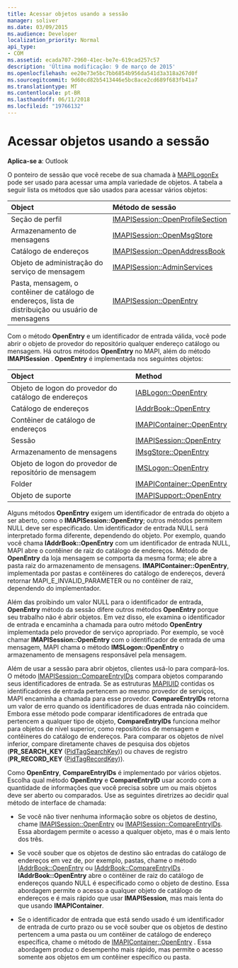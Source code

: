 ```yaml
---
title: Acessar objetos usando a sessão
manager: soliver
ms.date: 03/09/2015
ms.audience: Developer
localization_priority: Normal
api_type:
- COM
ms.assetid: ecada707-2960-41ec-be7e-619cad257c57
description: 'Última modificação: 9 de março de 2015'
ms.openlocfilehash: ee20e73e5bc7bb6854b956da541d3a318a267d0f
ms.sourcegitcommit: 9d60cd82b5413446e5bc8ace2cd689f683fb41a7
ms.translationtype: MT
ms.contentlocale: pt-BR
ms.lasthandoff: 06/11/2018
ms.locfileid: "19766132"
---
```

# <a name="accessing-objects-by-using-the-session"></a>Acessar objetos usando a sessão

  
  
**Aplica-se a**: Outlook 
  
O ponteiro de sessão que você recebe de sua chamada à [MAPILogonEx](mapilogonex.md) pode ser usado para acessar uma ampla variedade de objetos. A tabela a seguir lista os métodos que são usados para acessar vários objetos: 
  
|**Object**|**Método de sessão**|
|:-----|:-----|
|Seção de perfil  <br/> |[IMAPISession::OpenProfileSection](imapisession-openprofilesection.md) <br/> |
|Armazenamento de mensagens  <br/> |[IMAPISession::OpenMsgStore](imapisession-openmsgstore.md) <br/> |
|Catálogo de endereços  <br/> |[IMAPISession::OpenAddressBook](imapisession-openaddressbook.md) <br/> |
|Objeto de administração do serviço de mensagem  <br/> |[IMAPISession::AdminServices](imapisession-adminservices.md) <br/> |
|Pasta, mensagem, o contêiner de catálogo de endereços, lista de distribuição ou usuário de mensagens  <br/> |[IMAPISession::OpenEntry](imapisession-openentry.md) <br/> |
   
Com o método **OpenEntry** e um identificador de entrada válida, você pode abrir o objeto de provedor do repositório qualquer endereço catálogo ou mensagem. Há outros métodos **OpenEntry** no MAPI, além do método **IMAPISession** . **OpenEntry** é implementada nos seguintes objetos: 
  
|**Object**|**Method**|
|:-----|:-----|
|Objeto de logon do provedor do catálogo de endereços  <br/> |[IABLogon::OpenEntry](iablogon-openentry.md) <br/> |
|Catálogo de endereços  <br/> |[IAddrBook::OpenEntry](iaddrbook-openentry.md) <br/> |
|Contêiner de catálogo de endereços  <br/> |[IMAPIContainer::OpenEntry](imapicontainer-openentry.md) <br/> |
|Sessão  <br/> |[IMAPISession::OpenEntry](imapisession-openentry.md) <br/> |
|Armazenamento de mensagens  <br/> |[IMsgStore::OpenEntry](imsgstore-openentry.md) <br/> |
|Objeto de logon do provedor de repositório de mensagem  <br/> |[IMSLogon::OpenEntry](imslogon-openentry.md) <br/> |
|Folder  <br/> |[IMAPIContainer::OpenEntry](imapicontainer-openentry.md) <br/> |
|Objeto de suporte  <br/> |[IMAPISupport::OpenEntry](imapisupport-openentry.md) <br/> |
   
Alguns métodos **OpenEntry** exigem um identificador de entrada do objeto a ser aberto, como o **IMAPISession::OpenEntry**; outros métodos permitem NULL deve ser especificado. Um identificador de entrada NULL será interpretado forma diferente, dependendo do objeto. Por exemplo, quando você chama **IAddrBook::OpenEntry** com um identificador de entrada NULL, MAPI abre o contêiner de raiz do catálogo de endereços. Método de **OpenEntry** da loja mensagem se comporta da mesma forma; ele abre a pasta raiz do armazenamento de mensagens. **IMAPIContainer::OpenEntry**, implementada por pastas e contêineres do catálogo de endereços, deverá retornar MAPI_E_INVALID_PARAMETER ou no contêiner de raiz, dependendo do implementador. 
  
Além das proibindo um valor NULL para o identificador de entrada, **OpenEntry** método da sessão difere outros métodos **OpenEntry** porque seu trabalho não é abrir objetos. Em vez disso, ele examina o identificador de entrada e encaminha a chamada para outro método **OpenEntry** implementada pelo provedor de serviço apropriado. Por exemplo, se você chamar **IMAPISession::OpenEntry** com o identificador de entrada de uma mensagem, MAPI chama o método **IMSLogon::OpenEntry** o armazenamento de mensagens responsável pela mensagem. 
  
Além de usar a sessão para abrir objetos, clientes usá-lo para compará-los. O método [IMAPISession::CompareEntryIDs](imapisession-compareentryids.md) compara objetos comparando seus identificadores de entrada. Se as estruturas [MAPIUID](mapiuid.md) contidas os identificadores de entrada pertencem ao mesmo provedor de serviços, MAPI encaminha a chamada para esse provedor. **CompareEntryIDs** retorna um valor de erro quando os identificadores de duas entrada não coincidem. Embora esse método pode comparar identificadores de entrada que pertencem a qualquer tipo de objeto, **CompareEntryIDs** funciona melhor para objetos de nível superior, como repositórios de mensagem e contêineres do catálogo de endereços. Para comparar os objetos de nível inferior, compare diretamente chaves de pesquisa dos objetos (**PR_SEARCH_KEY** ([PidTagSearchKey](pidtagsearchkey-canonical-property.md))) ou chaves de registro (**PR_RECORD_KEY** ([PidTagRecordKey](pidtagrecordkey-canonical-property.md))). 
  
Como **OpenEntry**, **CompareEntryIDs** é implementado por vários objetos. Escolha qual método **OpenEntry** e **CompareEntryID** usar acordo com a quantidade de informações que você precisa sobre um ou mais objetos deve ser aberto ou comparados. Use as seguintes diretrizes ao decidir qual método de interface de chamada: 
  
- Se você não tiver nenhuma informação sobre os objetos de destino, chame [IMAPISession::OpenEntry](imapisession-openentry.md) ou [IMAPISession::CompareEntryIDs](imapisession-compareentryids.md). Essa abordagem permite o acesso a qualquer objeto, mas é o mais lento dos três.
    
- Se você souber que os objetos de destino são entradas do catálogo de endereços em vez de, por exemplo, pastas, chame o método [IAddrBook::OpenEntry](iaddrbook-openentry.md) ou [IAddrBook::CompareEntryIDs](iaddrbook-compareentryids.md) . **IAddrBook::OpenEntry** abre o contêiner de raiz do catálogo de endereços quando NULL é especificado como o objeto de destino. Essa abordagem permite o acesso a qualquer objeto de catálogo de endereços e é mais rápido que usar **IMAPISession**, mas mais lenta do que usando **IMAPIContainer**.
    
- Se o identificador de entrada que está sendo usado é um identificador de entrada de curto prazo ou se você souber que os objetos de destino pertencem a uma pasta ou um contêiner de catálogo de endereço específica, chame o método de [IMAPIContainer::OpenEntry](imapicontainer-openentry.md) . Essa abordagem produz o desempenho mais rápido, mas permite o acesso somente aos objetos em um contêiner específico ou pasta. 
    


